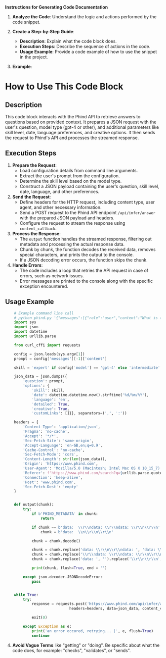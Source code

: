 **Instructions for Generating Code Documentation**

1. **Analyze the Code**: Understand the logic and actions performed by the code snippet.

2. **Create a Step-by-Step Guide**:
    - **Description**: Explain what the code block does.
    - **Execution Steps**: Describe the sequence of actions in the code.
    - **Usage Example**: Provide a code example of how to use the snippet in the project.

3. **Example**:

How to Use This Code Block
=========================================================================================

Description
-------------------------
This code block interacts with the Phind API to retrieve answers to questions based on provided context. It prepares a JSON request with the user's question, model type (gpt-4 or other), and additional parameters like skill level, date, language preferences, and creative options. It then sends the request to Phind's API and processes the streamed response.

Execution Steps
-------------------------
1. **Prepare the Request**:
    - Load configuration details from command line arguments.
    - Extract the user's prompt from the configuration.
    - Determine the skill level based on the model type.
    - Construct a JSON payload containing the user's question, skill level, date, language, and other preferences.
2. **Send the Request**:
    - Define headers for the HTTP request, including content type, user agent, and other necessary information.
    - Send a POST request to the Phind API endpoint `/api/infer/answer` with the prepared JSON payload and headers.
    - Configure the request to stream the response using `content_callback`.
3. **Process the Response**:
    - The `output` function handles the streamed response, filtering out metadata and processing the actual response data.
    - Chunk by chunk, the function decodes the received data, removes special characters, and prints the output to the console.
    - If a JSON decoding error occurs, the function skips the chunk.
4. **Handle Errors**:
    - The code includes a loop that retries the API request in case of errors, such as network issues.
    - Error messages are printed to the console along with the specific exception encountered.

Usage Example
-------------------------

```python
    # Example command line call
    # python phind.py '{"messages":[{"role":"user","content":"What is the meaning of life?"}],"model":"gpt-4"}'
    import sys
    import json
    import datetime
    import urllib.parse

    from curl_cffi import requests

    config = json.loads(sys.argv[1])
    prompt = config['messages'][-1]['content']

    skill = 'expert' if config['model'] == 'gpt-4' else 'intermediate'

    json_data = json.dumps({
        'question': prompt,
        'options': {
            'skill': skill,
            'date': datetime.datetime.now().strftime('%d/%m/%Y'),
            'language': 'en',
            'detailed': True,
            'creative': True,
            'customLinks': []}}, separators=(',', ':'))

    headers = {
        'Content-Type': 'application/json',
        'Pragma': 'no-cache',
        'Accept': '*/*',
        'Sec-Fetch-Site': 'same-origin',
        'Accept-Language': 'en-GB,en;q=0.9',
        'Cache-Control': 'no-cache',
        'Sec-Fetch-Mode': 'cors',
        'Content-Length': str(len(json_data)),
        'Origin': 'https://www.phind.com',
        'User-Agent': 'Mozilla/5.0 (Macintosh; Intel Mac OS X 10_15_7) AppleWebKit/605.1.15 (KHTML, like Gecko) Version/16.4 Safari/605.1.15',
        'Referer': f'https://www.phind.com/search?q={urllib.parse.quote(prompt)}&source=searchbox',
        'Connection': 'keep-alive',
        'Host': 'www.phind.com',
        'Sec-Fetch-Dest': 'empty'
    }


    def output(chunk):
        try:
            if b'PHIND_METADATA' in chunk:
                return

            if chunk == b'data:  \\r\\ndata: \\r\\ndata: \\r\\n\\r\\n':
                chunk = b'data:  \\n\\r\\n\\r\\n'

            chunk = chunk.decode()

            chunk = chunk.replace('data: \\r\\n\\r\\ndata: ', 'data: \\n')
            chunk = chunk.replace('\\r\\ndata: \\r\\ndata: \\r\\n\\r\\n', '\\n\\r\\n\\r\\n')
            chunk = chunk.replace('data: ', '').replace('\\r\\n\\r\\n', '')

            print(chunk, flush=True, end = '')

        except json.decoder.JSONDecodeError:
            pass


    while True:
        try:
            response = requests.post('https://www.phind.com/api/infer/answer',
                             headers=headers, data=json_data, content_callback=output, timeout=999999, impersonate='safari15_5')

            exit(0)

        except Exception as e:
            print('an error occured, retrying... |', e, flush=True)
            continue

```

4. **Avoid Vague Terms** like "getting" or "doing". Be specific about what the code does, for example: "checks", "validates", or "sends".